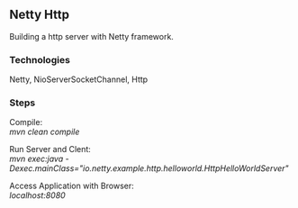 ## Netty Http
Building a http server with Netty framework. <br />



### Technologies
Netty, NioServerSocketChannel, Http



### Steps
Compile: <br />
*mvn clean compile*

Run Server and Clent: <br />
*mvn exec:java -Dexec.mainClass="io.netty.example.http.helloworld.HttpHelloWorldServer"*

Access Application with Browser: <br />
*localhost:8080*


